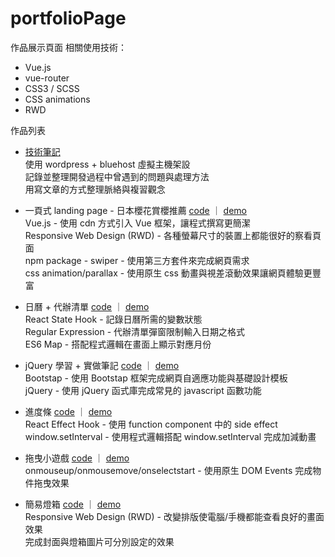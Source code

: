 # portfolioPage

作品展示頁面
相關使用技術：

* Vue.js
* vue-router 
* CSS3 / SCSS
* CSS animations
* RWD

作品列表
 * <a href="https://carlanote.com/" target="_blank">技術筆記</a>  
   使用 wordpress + bluehost 虛擬主機架設   
   記錄並整理開發過程中曾遇到的問題與處理方法   
   用寫文章的方式整理脈絡與複習觀念  

 * 一頁式 landing page - 日本櫻花賞櫻推薦 <a href="https://github.com/second9040/portfolio/tree/master/%5BVue%5D%20Cheery%20in%20Japan" target="_blank">code</a> ｜ <a href="https://second9040.github.io/portfolio/%5BVue%5D%20Cheery%20in%20Japan/cherryJapan.html" target="_blank">demo</a>  
   Vue.js - 使用 cdn 方式引入 Vue 框架，讓程式撰寫更簡潔   
   Responsive Web Design (RWD) - 各種螢幕尺寸的裝置上都能很好的察看頁面   
   npm package - swiper - 使用第三方套件來完成網頁需求  
   css animation/parallax - 使用原生 css 動畫與視差滾動效果讓網頁體驗更豐富   

 *  日曆 + 代辦清單 <a href="https://github.com/second9040/portfolio/tree/master/%5BReact%5D%20SimpleToDoList" target="_blank">code</a> ｜ <a href="https://second9040.github.io/portfolio/%5BReact%5D%20SimpleToDoList/SimpleToDoList.html" target="_blank">demo</a>   
   React State Hook - 記錄日曆所需的變數狀態  
   Regular Expression - 代辦清單彈窗限制輸入日期之格式   
   ES6 Map - 搭配程式邏輯在畫面上顯示對應月份   
 
 * jQuery 學習 + 實做筆記 <a href="https://github.com/second9040/portfolio/tree/master/%5BJQuery%5D%20Bootstrap%20%2B%20jQuery%20note" target="_blank">code</a> ｜ <a href="https://second9040.github.io/portfolio/[JQuery]%20Bootstrap%20+%20jQuery%20note/Bootstrap%20+%20jQuery%20note.html" target="_blank">demo</a>   
Bootstap - 使用 Bootstap 框架完成網頁自適應功能與基礎設計模板   
jQuery - 使用 jQuery 函式庫完成常見的 javascript 函數功能   
 
 * 進度條 <a href="https://github.com/second9040/portfolio/tree/master/%5BReact%5D%20ProgressBar" target="_blank">code</a> ｜ <a href="https://second9040.github.io/portfolio/[React]%20ProgressBar/ProgressBar.html" target="_blank">demo</a>   
   React Effect Hook - 使用 function component 中的 side effect   
   window.setInterval - 使用程式邏輯搭配 window.setInterval 完成加減動畫   
 
 * 拖曳小遊戲 <a href="https://github.com/second9040/test0917" target="_blank">code</a> ｜ <a href="https://second9040.github.io/test0917/DragDIV.html" target="_blank">demo</a>     
    onmouseup/onmousemove/onselectstart - 使用原生 DOM Events 完成物件拖曳效果   
 
 * 簡易燈箱 <a href="https://github.com/second9040/portfolio/tree/master/%5BVue%5D%20LightBox" target="_blank">code</a> ｜ <a href="https://second9040.github.io/portfolio/[Vue]%20LightBox/LightBox.html" target="_blank">demo</a>    
   Responsive Web Design (RWD) - 改變排版使電腦/手機都能查看良好的畫面效果    
   完成封面與燈箱圖片可分別設定的效果   
    
